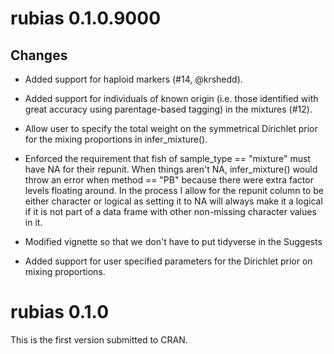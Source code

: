 
# rubias 0.1.0.9000

## Changes

* Added support for haploid markers (#14, @krshedd).

* Added support for individuals of known origin (i.e. those identified with great accuracy using 
parentage-based tagging) in the mixtures (#12).

* Allow user to specify the total weight on the symmetrical Dirichlet prior for the mixing
proportions in infer_mixture().

* Enforced the requirement that fish of sample_type == "mixture" must have NA for their repunit.
When things aren't NA, infer_mixture() would throw an error when method == "PB" because there 
were extra factor levels floating around.  In the process I allow for the repunit column to be
either character or logical as setting it to NA will always make it a logical if it is not part
of a data frame with other non-missing character values in it.

* Modified vignette so that we don't have to put tidyverse in the Suggests

* Added support for user specified parameters for the Dirichlet prior on mixing proportions.





# rubias 0.1.0

This is the first version submitted to CRAN.
